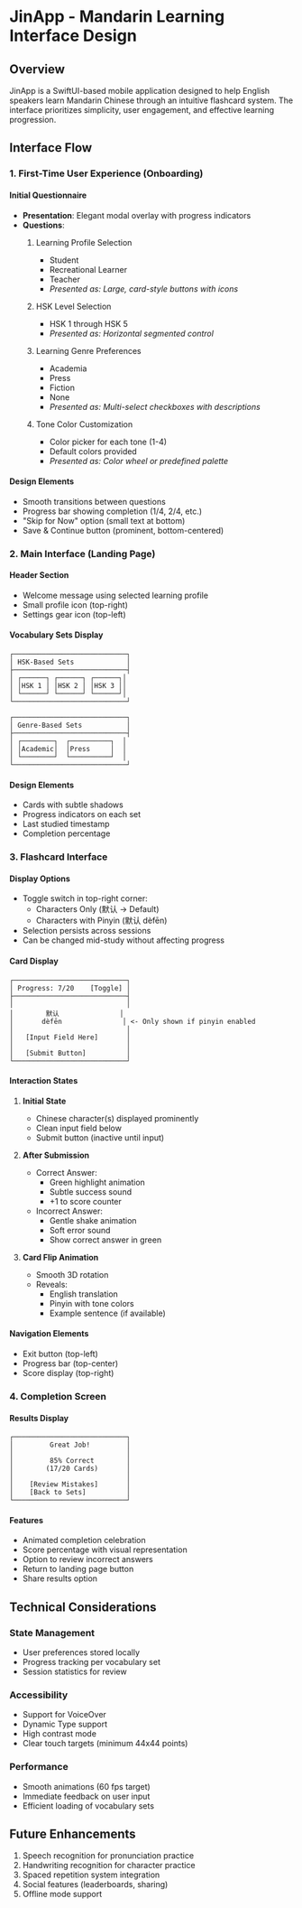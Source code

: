 # JinApp - Mandarin Learning Interface Design

## Overview
JinApp is a SwiftUI-based mobile application designed to help English speakers learn Mandarin Chinese through an intuitive flashcard system. The interface prioritizes simplicity, user engagement, and effective learning progression.

## Interface Flow

### 1. First-Time User Experience (Onboarding)

#### Initial Questionnaire
- **Presentation**: Elegant modal overlay with progress indicators
- **Questions**:
  1. Learning Profile Selection
     - Student
     - Recreational Learner
     - Teacher
     - *Presented as: Large, card-style buttons with icons*

  2. HSK Level Selection
     - HSK 1 through HSK 5
     - *Presented as: Horizontal segmented control*

  3. Learning Genre Preferences
     - Academia
     - Press
     - Fiction
     - None
     - *Presented as: Multi-select checkboxes with descriptions*

  4. Tone Color Customization
     - Color picker for each tone (1-4)
     - Default colors provided
     - *Presented as: Color wheel or predefined palette*

#### Design Elements
- Smooth transitions between questions
- Progress bar showing completion (1/4, 2/4, etc.)
- "Skip for Now" option (small text at bottom)
- Save & Continue button (prominent, bottom-centered)

### 2. Main Interface (Landing Page)

#### Header Section
- Welcome message using selected learning profile
- Small profile icon (top-right)
- Settings gear icon (top-left)

#### Vocabulary Sets Display
```
┌────────────────────────────┐
│ HSK-Based Sets             │
├────────────────────────────┤
│ ┌──────┐ ┌──────┐ ┌──────┐│
│ │HSK 1 │ │HSK 2 │ │HSK 3 ││
│ └──────┘ └──────┘ └──────┘│
└────────────────────────────┘

┌────────────────────────────┐
│ Genre-Based Sets           │
├────────────────────────────┤
│ ┌────────┐  ┌──────────┐  │
│ │Academic│  │Press     │  │
│ └────────┘  └──────────┘  │
└────────────────────────────┘
```

#### Design Elements
- Cards with subtle shadows
- Progress indicators on each set
- Last studied timestamp
- Completion percentage

### 3. Flashcard Interface

#### Display Options
- Toggle switch in top-right corner:
  - Characters Only (默认 → Default)
  - Characters with Pinyin (默认 dèfēn)
- Selection persists across sessions
- Can be changed mid-study without affecting progress

#### Card Display
```
┌────────────────────────────┐
│ Progress: 7/20    [Toggle] │
├────────────────────────────┤
│                            │
│        默认               │
│       dèfēn               │ <- Only shown if pinyin enabled
│                            │
│   [Input Field Here]       │
│                            │
│   [Submit Button]          │
└────────────────────────────┘
```

#### Interaction States

1. **Initial State**
   - Chinese character(s) displayed prominently
   - Clean input field below
   - Submit button (inactive until input)

2. **After Submission**
   - Correct Answer:
     - Green highlight animation
     - Subtle success sound
     - +1 to score counter
   - Incorrect Answer:
     - Gentle shake animation
     - Soft error sound
     - Show correct answer in green

3. **Card Flip Animation**
   - Smooth 3D rotation
   - Reveals:
     - English translation
     - Pinyin with tone colors
     - Example sentence (if available)

#### Navigation Elements
- Exit button (top-left)
- Progress bar (top-center)
- Score display (top-right)

### 4. Completion Screen

#### Results Display
```
┌────────────────────────────┐
│         Great Job!         │
│                            │
│         85% Correct        │
│        (17/20 Cards)       │
│                            │
│    [Review Mistakes]       │
│    [Back to Sets]          │
└────────────────────────────┘
```

#### Features
- Animated completion celebration
- Score percentage with visual representation
- Option to review incorrect answers
- Return to landing page button
- Share results option

## Technical Considerations

### State Management
- User preferences stored locally
- Progress tracking per vocabulary set
- Session statistics for review

### Accessibility
- Support for VoiceOver
- Dynamic Type support
- High contrast mode
- Clear touch targets (minimum 44x44 points)

### Performance
- Smooth animations (60 fps target)
- Immediate feedback on user input
- Efficient loading of vocabulary sets

## Future Enhancements
1. Speech recognition for pronunciation practice
2. Handwriting recognition for character practice
3. Spaced repetition system integration
4. Social features (leaderboards, sharing)
5. Offline mode support 